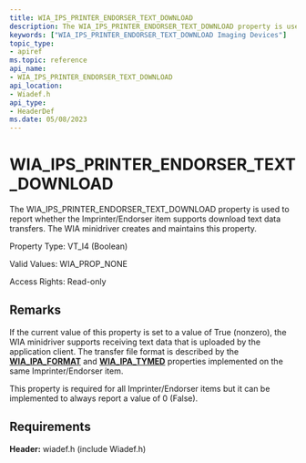 ```yaml
---
title: WIA_IPS_PRINTER_ENDORSER_TEXT_DOWNLOAD
description: The WIA_IPS_PRINTER_ENDORSER_TEXT_DOWNLOAD property is used to report whether the Imprinter/Endorser item supports download text data transfers. The WIA minidriver creates and maintains this property.
keywords: ["WIA_IPS_PRINTER_ENDORSER_TEXT_DOWNLOAD Imaging Devices"]
topic_type:
- apiref
ms.topic: reference
api_name:
- WIA_IPS_PRINTER_ENDORSER_TEXT_DOWNLOAD
api_location:
- Wiadef.h
api_type:
- HeaderDef
ms.date: 05/08/2023
---
```


# WIA_IPS_PRINTER_ENDORSER_TEXT_DOWNLOAD

The WIA_IPS_PRINTER_ENDORSER_TEXT_DOWNLOAD property is used to report whether the Imprinter/Endorser item supports download text data transfers. The WIA minidriver creates and maintains this property.

Property Type: VT_I4 (Boolean)

Valid Values: WIA_PROP_NONE

Access Rights: Read-only

## Remarks

If the current value of this property is set to a value of True (nonzero), the WIA minidriver supports receiving text data that is uploaded by the application client. The transfer file format is described by the [**WIA_IPA_FORMAT**](wia-ipa-format.md) and [**WIA_IPA_TYMED**](wia-ipa-tymed.md) properties implemented on the same Imprinter/Endorser item.

This property is required for all Imprinter/Endorser items but it can be implemented to always report a value of 0 (False).

## Requirements

**Header:** wiadef.h (include Wiadef.h)
